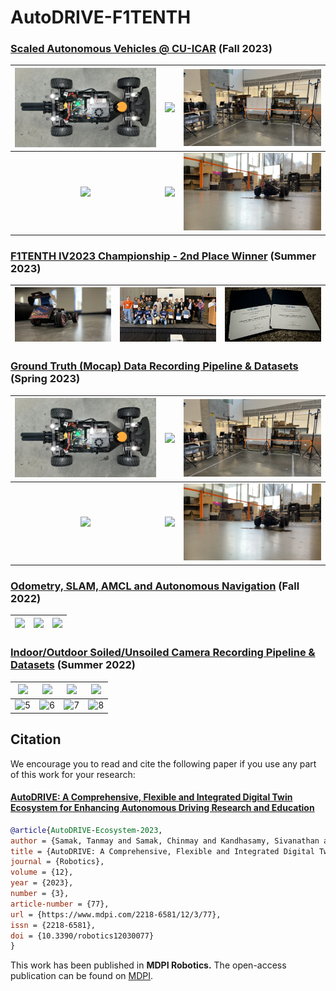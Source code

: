 # AutoDRIVE-F1TENTH

### [Scaled Autonomous Vehicles @ CU-ICAR](https://github.com/Tinker-Twins/Scaled-Autonomous-Vehicles) (Fall 2023)

| <img src="https://github.com/Tinker-Twins/AutoDRIVE-F1TENTH/blob/main/Media/Spring%202023/Vehicle%20with%20Mocap%20Markers.JPG" width="333"> | <img src="https://github.com/Tinker-Twins/AutoDRIVE-F1TENTH/blob/main/Media/Spring%202023/Teleoperation%20in%20Mocap%20Area.png" width="333"> | <img src="https://github.com/Tinker-Twins/AutoDRIVE-F1TENTH/blob/main/Media/Spring%202023/Open%20Loop%20Control%20in%20Mocap%20Area%201.JPG" width="333"> |
| :-----------------: | :-----------------: | :-----------------: |
| <img src="https://github.com/Tinker-Twins/AutoDRIVE-F1TENTH/blob/main/Media/Spring%202023/Open%20Loop%20Control%20in%20Mocap%20Area%202.png" width="333"> | <img src="https://github.com/Tinker-Twins/AutoDRIVE-F1TENTH/blob/main/Media/Spring%202023/Open%20Loop%20Control%20in%20Mocap%20Area%203.JPG" width="333"> | <img src="https://github.com/Tinker-Twins/AutoDRIVE-F1TENTH/blob/main/Media/Spring%202023/Open%20Loop%20Control%20in%20Mocap%20Area%204.png" width="333"> |

### [F1TENTH IV2023 Championship - 2nd Place Winner](https://iv2023-race.f1tenth.org) (Summer 2023)

| <img src="https://github.com/Tinker-Twins/AutoDRIVE-F1TENTH/blob/main/Media/Summer%202023/Racecar.jpg" width="333"> | <img src="https://github.com/Tinker-Twins/AutoDRIVE-F1TENTH/blob/main/Media/Summer%202023/Award%20Ceremony.JPG" width="333"> | <img src="https://github.com/Tinker-Twins/AutoDRIVE-F1TENTH/blob/main/Media/Summer%202023/Certificates.JPG" width="333"> |
| :-----------------: | :-----------------: | :-----------------: |

### [Ground Truth (Mocap) Data Recording Pipeline & Datasets](https://github.com/Tinker-Twins/F1TENTH-Mocap-Data-Recording-Pipeline) (Spring 2023)

| <img src="https://github.com/Tinker-Twins/AutoDRIVE-F1TENTH/blob/main/Media/Spring%202023/Vehicle%20with%20Mocap%20Markers.JPG" width="333"> | <img src="https://github.com/Tinker-Twins/AutoDRIVE-F1TENTH/blob/main/Media/Spring%202023/Teleoperation%20in%20Mocap%20Area.png" width="333"> | <img src="https://github.com/Tinker-Twins/AutoDRIVE-F1TENTH/blob/main/Media/Spring%202023/Open%20Loop%20Control%20in%20Mocap%20Area%201.JPG" width="333"> |
| :-----------------: | :-----------------: | :-----------------: |
| <img src="https://github.com/Tinker-Twins/AutoDRIVE-F1TENTH/blob/main/Media/Spring%202023/Open%20Loop%20Control%20in%20Mocap%20Area%202.png" width="333"> | <img src="https://github.com/Tinker-Twins/AutoDRIVE-F1TENTH/blob/main/Media/Spring%202023/Open%20Loop%20Control%20in%20Mocap%20Area%203.JPG" width="333"> | <img src="https://github.com/Tinker-Twins/AutoDRIVE-F1TENTH/blob/main/Media/Spring%202023/Open%20Loop%20Control%20in%20Mocap%20Area%204.png" width="333"> |

### [Odometry, SLAM, AMCL and  Autonomous Navigation](https://github.com/Tinker-Twins/AutoDRIVE-F1TENTH) (Fall 2022)

| <img src="https://github.com/Tinker-Twins/F1TENTH/blob/main/Media/Fall%202022/Lab%20Setup.jpg" width="333"> | <img src="https://github.com/Tinker-Twins/F1TENTH/blob/main/Media/Fall%202022/SLAM.jpg" width="333"> | <img src="https://github.com/Tinker-Twins/F1TENTH/blob/main/Media/Fall%202022/Map.jpg" width="333"> |
| :-----------------: | :-----------------: | :-----------------: |

### [Indoor/Outdoor Soiled/Unsoiled Camera Recording Pipeline & Datasets](https://github.com/Tinker-Twins/F1TENTH-Webcam-Data-Recording-Pipeline) (Summer 2022)

| <img src="https://github.com/Tinker-Twins/F1TENTH/blob/main/Media/Summer%202022/Vehicle%20Indoor.jpg" width="333"> | <img src="https://github.com/Tinker-Twins/F1TENTH/blob/main/Media/Summer%202022/Vehicle%20Outdoor.jpg" width="333"> | <img src="https://github.com/Tinker-Twins/F1TENTH/blob/main/Media/Summer%202022/Camera%20Mount.jpg" width="333"> | <img src="https://github.com/Tinker-Twins/F1TENTH/blob/main/Media/Summer%202022/Lab%20Data%20Collection.jpg" width="333"> |
| :-----------------: | :-----------------: | :-----------------: | :-----------------: |
| ![5](https://github.com/Tinker-Twins/F1TENTH/blob/main/Media/Summer%202022/Mulch%20Data%20Collection%201.jpg)|![6](https://github.com/Tinker-Twins/F1TENTH/blob/main/Media/Summer%202022/Mulch%20Data%20Collection%202.jpg)|![7](https://github.com/Tinker-Twins/F1TENTH/blob/main/Media/Summer%202022/Grass%20Data%20Collection%201.jpg)|![8](https://github.com/Tinker-Twins/F1TENTH/blob/main/Media/Summer%202022/Grass%20Data%20Collection%202.jpg)|

## Citation

We encourage you to read and cite the following paper if you use any part of this work for your research:

#### [AutoDRIVE: A Comprehensive, Flexible and Integrated Digital Twin Ecosystem for Enhancing Autonomous Driving Research and Education](https://arxiv.org/abs/2212.05241)
```bibtex
@article{AutoDRIVE-Ecosystem-2023,
author = {Samak, Tanmay and Samak, Chinmay and Kandhasamy, Sivanathan and Krovi, Venkat and Xie, Ming},
title = {AutoDRIVE: A Comprehensive, Flexible and Integrated Digital Twin Ecosystem for Autonomous Driving Research &amp; Education},
journal = {Robotics},
volume = {12},
year = {2023},
number = {3},
article-number = {77},
url = {https://www.mdpi.com/2218-6581/12/3/77},
issn = {2218-6581},
doi = {10.3390/robotics12030077}
}
```
This work has been published in **MDPI Robotics.** The open-access publication can be found on [MDPI](https://doi.org/10.3390/robotics12030077).
